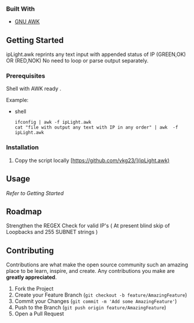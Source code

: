 

### Built With
* [GNU AWK](https://www.gnu.org/software/gawk/)


<!-- GETTING STARTED -->
## Getting Started

ipLight.awk reprints any text input with appended status of IP (GREEN,OK) OR (RED,NOK)
No need to loop or parse output separately. 

### Prerequisites
Shell with AWK ready . 

Example: 

* shell
  ```
  ifconfig | awk -f ipLight.awk
  cat "file with output any text with IP in any order" | awk  -f ipLight.awk
  
  ```

### Installation

1. Copy the script locally  [https://github.com/vkg23/](ipLight.awk)


<!-- USAGE EXAMPLES -->
## Usage


_Refer to Getting Started_



<!-- ROADMAP -->
## Roadmap

Strengthen the REGEX Check for valid IP's ( At present blind skip of Loopbacks and 255 SUBNET strings ) 


<!-- CONTRIBUTING -->
## Contributing

Contributions are what make the open source community such an amazing place to be learn, inspire, and create. Any contributions you make are **greatly appreciated**.

1. Fork the Project
2. Create your Feature Branch (`git checkout -b feature/AmazingFeature`)
3. Commit your Changes (`git commit -m 'Add some AmazingFeature'`)
4. Push to the Branch (`git push origin feature/AmazingFeature`)
5. Open a Pull Request
